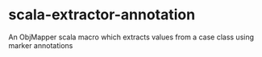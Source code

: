 scala-extractor-annotation
==========================

An ObjMapper scala macro which extracts values from a case class using marker annotations
